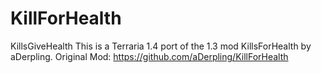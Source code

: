 # KillForHealth
KillsGiveHealth This is a Terraria 1.4 port of the 1.3 mod KillsForHealth by aDerpling.  Original Mod: https://github.com/aDerpling/KillForHealth
